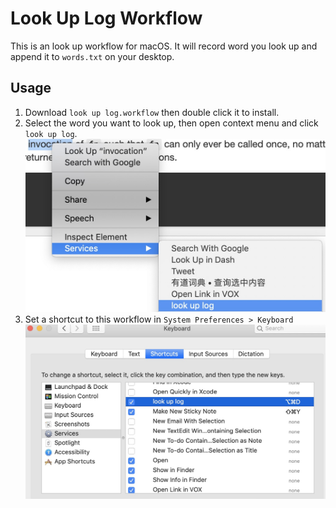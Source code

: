 # Look Up Log Workflow

This is an look up workflow for macOS. It will record word you look up and append it to `words.txt` on your desktop.

## Usage
1. Download `look up log.workflow` then double click it to install.
2. Select the word you want to look up, then open context menu and click `look up log`.
![look up log](./images/look-up-log.jpg)
3. Set a shortcut to this workflow in `System Preferences > Keyboard`
![setting](./images/setting.jpg)